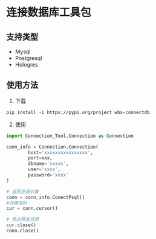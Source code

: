 # 连接数据库工具包
## 支持类型
- Mysql
- Postgresql
- Hologres
## 使用方法
1. 下载
```
pip install -i https://pypi.org/project wbs-connectdb
```
2. 使用
```python
import Connection_Tool.Connection as Connection

conn_info = Connection.Connection(
        host='xxxxxxxxxxxxxxxx',
        port=xxx,
        dbname='xxxxx',
        user='xxxx',
        password='xxxx'
)

# 返回连接对象
conn = conn_info.ConectPsql()
#创建游标
cur = conn.cursor()

# 务必释放资源
cur.close()
conn.close()
```
